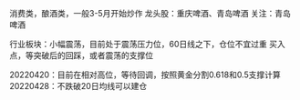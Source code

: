 消费类，酿酒类，一般3-5月开始炒作
龙头股：重庆啤酒、青岛啤酒
关注：青岛啤酒

行业板块：小幅震荡，目前处于震荡压力位，60日线之下，仓位不宜过重
买入点，等突破后的回踩，或者震荡的支撑位

20220420：目前在相对高位，等待回调，按照黄金分割0.618和0.5支撑计算
20220428：不跌破20日均线可以建仓